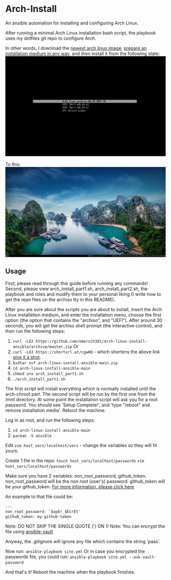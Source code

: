 # Arch-Install

An ansible automation for installing and configuring Arch Linux.

After running a minimal Arch Linux installation bash script, the playbook uses my dotfiles git repo to configure Arch.

In other words, I download the [newest arch linux image](https://archlinux.org/download/), [prepare an installation medium in any way](https://wiki.archlinux.org/title/USB_flash_installation_medium), and then install it from the following state:
![alt text](assets/arch_iso_installation_medium.png "Arch linux installation medium")

To this:
![alt text](assets/Arch_after_installation_and_configuration.jpeg "A well configured Arch Linux")


## Usage

First, please read through this guide before running any commands!
Second, please view arch_install_part1.sh, arch_install_part2.sh, the playbook and roles and modify them to your personal liking (I write how to get the repo files on the archiso tty in this README).

After you are sure about the scripts you are about to install, insert the Arch Linux installation medium, and enter the installation menu, choose the first option (the option that contains the "archiso", and "UEFI"). After around 30 seconds, you will get the archiso shell prompt (the interactive control), and then run the following steps:

1. `curl -LOJ https://github.com/omersch381/arch-linux-install-ansible/archive/master.zip`
Or
1. `curl -LOJ https://shorturl.at/cgwHQ` - which shortens the above link [give it a shot](https://shorturl.at/cgwHQ).
2. `bsdtar xvf arch-linux-install-ansible-main.zip`
3. `cd arch-linux-install-ansible-main`
4. `chmod u+x arch_install_part1.sh`
5. `./arch_install_part1.sh`

The first script will install everything which is normally installed until the arch-chroot part.
The second script will be run by the first one from the /mnt directory.
At some point the installation script will ask you for a root password.
You should see 'Setup Complete!', and 'type "reboot" and remove installation media'. Reboot the machine.

Log in as root, and run the following steps:
1. `cd arch-linux-install-ansible-main`
2. `pacman -S ansible`

Edit `vim host_vars/localhost/vars` - change the variables so they will fit yours.

Create 1 file in the repo:
`touch host_vars/localhost/passwords`
`vim host_vars/localhost/passwords`

Make sure you have 2 variables: non_root_password, github_token.
non_root_password will be the non root (user's) password.
github_token will be your github_token. [For more information, please click here](https://docs.github.com/en/authentication/keeping-your-account-and-data-secure/creating-a-personal-access-token)

An example to that file could be:
`````````````````````````````````````````
---
non_root_password: '$upEr_$EcrEt'
github_token: my-github-token
`````````````````````````````````````````

Note: DO NOT SKIP THE SINGLE QUOTE (') ON 1!
Note: You can encrypt the file using [ansible-vault](https://docs.ansible.com/ansible/latest/user_guide/vault.html)

Anyway, the .gitignore will ignore any file which contains the string 'pass'.


Now run:
`ansible-playbook site.yml`
Or in case you encrypted the passwords file, you could run:
`ansible-playbook site.yml --ask-vault-password`

And that's it! Reboot the machine when the playbook finishes.
